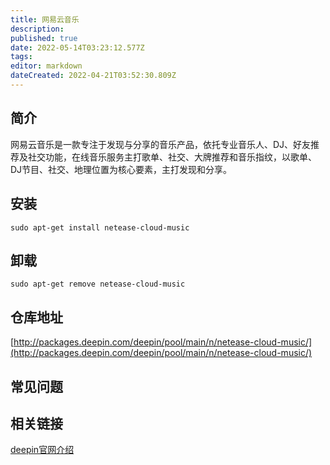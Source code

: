 ```yaml
---
title: 网易云音乐
description: 
published: true
date: 2022-05-14T03:23:12.577Z
tags: 
editor: markdown
dateCreated: 2022-04-21T03:52:30.809Z
---
```


## 简介

网易云音乐是一款专注于发现与分享的音乐产品，依托专业音乐人、DJ、好友推荐及社交功能，在线音乐服务主打歌单、社交、大牌推荐和音乐指纹，以歌单、DJ节目、社交、地理位置为核心要素，主打发现和分享。

## 安装

`sudo apt-get install netease-cloud-music`

## 卸载

`sudo apt-get remove netease-cloud-music`

## 仓库地址

[http://packages.deepin.com/deepin/pool/main/n/netease-cloud-music/](http://packages.deepin.com/deepin/pool/main/n/netease-cloud-music/)


## 常见问题


## 相关链接

[deepin官网介绍](https://www.deepin.org/cooperative/netease-cloud-music/)